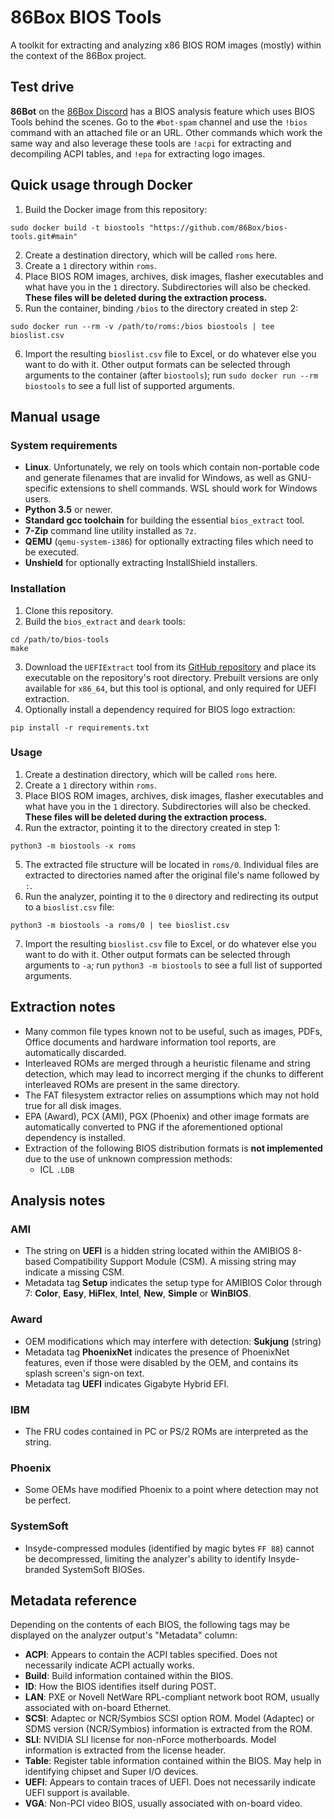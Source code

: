 86Box BIOS Tools
================
A toolkit for extracting and analyzing x86 BIOS ROM images (mostly) within the context of the 86Box project.

## Test drive

**86Bot** on the [86Box Discord](https://86box.net/#social) has a BIOS analysis feature which uses BIOS Tools behind the scenes. Go to the `#bot-spam` channel and use the `!bios` command with an attached file or an URL. Other commands which work the same way and also leverage these tools are `!acpi` for extracting and decompiling ACPI tables, and `!epa` for extracting logo images.

## Quick usage through Docker

1. Build the Docker image from this repository:

```sudo docker build -t biostools "https://github.com/86Box/bios-tools.git#main"```

2. Create a destination directory, which will be called `roms` here.
3. Create a `1` directory within `roms`.
4. Place BIOS ROM images, archives, disk images, flasher executables and what have you in the `1` directory. Subdirectories will also be checked. **These files will be deleted during the extraction process.**
5. Run the container, binding `/bios` to the directory created in step 2:

```sudo docker run --rm -v /path/to/roms:/bios biostools | tee bioslist.csv```

6. Import the resulting `bioslist.csv` file to Excel, or do whatever else you want to do with it. Other output formats can be selected through arguments to the container (after `biostools`); run `sudo docker run --rm biostools` to see a full list of supported arguments.

## Manual usage

### System requirements

* **Linux**. Unfortunately, we rely on tools which contain non-portable code and generate filenames that are invalid for Windows, as well as GNU-specific extensions to shell commands. WSL should work for Windows users.
* **Python 3.5** or newer.
* **Standard gcc toolchain** for building the essential `bios_extract` tool.
* **7-Zip** command line utility installed as `7z`.
* **QEMU** (`qemu-system-i386`) for optionally extracting files which need to be executed.
* **Unshield** for optionally extracting InstallShield installers.

### Installation

1. Clone this repository.
2. Build the `bios_extract` and `deark` tools:

```
cd /path/to/bios-tools
make
```

3. Download the `UEFIExtract` tool from its [GitHub repository](https://github.com/LongSoft/UEFITool/releases) and place its executable on the repository's root directory. Prebuilt versions are only available for `x86_64`, but this tool is optional, and only required for UEFI extraction.
4. Optionally install a dependency required for BIOS logo extraction:

```
pip install -r requirements.txt
```

### Usage

1. Create a destination directory, which will be called `roms` here.
2. Create a `1` directory within `roms`.
3. Place BIOS ROM images, archives, disk images, flasher executables and what have you in the `1` directory. Subdirectories will also be checked. **These files will be deleted during the extraction process.**
4. Run the extractor, pointing it to the directory created in step 1:

```
python3 -m biostools -x roms
```

5. The extracted file structure will be located in `roms/0`. Individual files are extracted to directories named after the original file's name followed by `:`.
6. Run the analyzer, pointing it to the `0` directory and redirecting its output to a `bioslist.csv` file:

```
python3 -m biostools -a roms/0 | tee bioslist.csv
```

7. Import the resulting `bioslist.csv` file to Excel, or do whatever else you want to do with it. Other output formats can be selected through arguments to `-a`; run `python3 -m biostools` to see a full list of supported arguments.

## Extraction notes

* Many common file types known not to be useful, such as images, PDFs, Office documents and hardware information tool reports, are automatically discarded.
* Interleaved ROMs are merged through a heuristic filename and string detection, which may lead to incorrect merging if the chunks to different interleaved ROMs are present in the same directory.
* The FAT filesystem extractor relies on assumptions which may not hold true for all disk images.
* EPA (Award), PCX (AMI), PGX (Phoenix) and other image formats are automatically converted to PNG if the aforementioned optional dependency is installed.
* Extraction of the following BIOS distribution formats is **not implemented** due to the use of unknown compression methods:
  * ICL `.LDB`

## Analysis notes

### AMI

* The string on **UEFI** is a hidden string located within the AMIBIOS 8-based Compatibility Support Module (CSM). A missing string may indicate a missing CSM.
* Metadata tag **Setup** indicates the setup type for AMIBIOS Color through 7: **Color**, **Easy**, **HiFlex**, **Intel**, **New**, **Simple** or **WinBIOS**.

### Award

* OEM modifications which may interfere with detection: **Sukjung** (string)
* Metadata tag **PhoenixNet** indicates the presence of PhoenixNet features, even if those were disabled by the OEM, and contains its splash screen's sign-on text.
* Metadata tag **UEFI** indicates Gigabyte Hybrid EFI.

### IBM

* The FRU codes contained in PC or PS/2 ROMs are interpreted as the string.

### Phoenix

* Some OEMs have modified Phoenix to a point where detection may not be perfect.

### SystemSoft

* Insyde-compressed modules (identified by magic bytes `FF 88`) cannot be decompressed, limiting the analyzer's ability to identify Insyde-branded SystemSoft BIOSes.

## Metadata reference

Depending on the contents of each BIOS, the following tags may be displayed on the analyzer output's "Metadata" column:

* **ACPI**: Appears to contain the ACPI tables specified. Does not necessarily indicate ACPI actually works.
* **Build**: Build information contained within the BIOS.
* **ID**: How the BIOS identifies itself during POST.
* **LAN**: PXE or Novell NetWare RPL-compliant network boot ROM, usually associated with on-board Ethernet.
* **SCSI**: Adaptec or NCR/Symbios SCSI option ROM. Model (Adaptec) or SDMS version (NCR/Symbios) information is extracted from the ROM.
* **SLI**: NVIDIA SLI license for non-nForce motherboards. Model information is extracted from the license header.
* **Table**: Register table information contained within the BIOS. May help in identifying chipset and Super I/O devices.
* **UEFI**: Appears to contain traces of UEFI. Does not necessarily indicate UEFI support is available.
* **VGA**: Non-PCI video BIOS, usually associated with on-board video.
